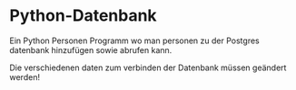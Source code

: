 # Python-Datenbank
Ein Python Personen Programm wo man personen zu der Postgres datenbank hinzufügen sowie abrufen kann.


Die verschiedenen daten zum verbinden der Datenbank müssen geändert werden!

